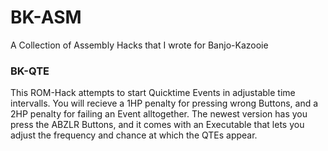 # BK-ASM
A Collection of Assembly Hacks that I wrote for Banjo-Kazooie

### BK-QTE
This ROM-Hack attempts to start Quicktime Events in adjustable time intervalls. You will recieve a 1HP penalty for pressing wrong Buttons, and a 2HP penalty for failing an Event alltogether. The newest version has you press the ABZLR Buttons, and it comes with an Executable that lets you adjust the frequency and chance at which the QTEs appear.
